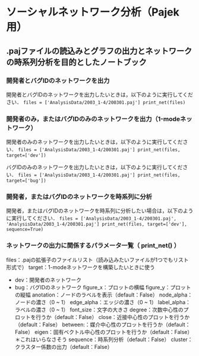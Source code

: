 # ソーシャルネットワーク分析（Pajek用）
## .pajファイルの読込みとグラフの出力とネットワークの時系列分析を目的としたノートブック

### 開発者とバグIDのネットワークを出力
開発者とバグIDのネットワークを出力したいときは，以下のように実行してください．
`
files = ['AnalysisData/2003_1-4/200301.paj']
print_net(files)
`



### 開発者のみ，またはバグIDのみのネットワークを出力（1-modeネットワーク）
開発者のみのネットワークを出力したいときは，以下のように実行してください．
`
files = ['AnalysisData/2003_1-4/200301.paj']
print_net(files, target=['dev'])
`

バグIDのみのネットワークを出力したいときは，以下のように実行してください．
`
files = ['AnalysisData/2003_1-4/200301.paj']
print_net(files, target=['bug'])
`

### 開発者，またはバグIDのネットワークを時系列に分析
開発者，またはバグIDのネットワークを時系列に分析したい場合は，以下のように実行してください．
`
files = ['AnalysisData/2003_1-4/200301.paj', 'AnalysisData/2003_1-4/200301.paj']
print_net(files, target=['dev'], sequence=True)
`

### ネットワークの出力に関係するパラメータ一覧（ print_net() ）

files：.pajの拡張子のファイルリスト（読み込みたいファイルが1つでもリスト形式で）
target：1-modeネットワークを構築したいときに使う
- dev：開発者のネットワーク
- bug：バグIDのネットワーク
figure_x：プロットの横幅
figure_y：プロットの縦幅
anotation：ノードのラベルを表示（default：False）
node_alpha：ノードの濃さ（0 ~ 1）
edge_alpha：エッジの濃さ（0 ~ 1）
label_alpha：ラベルの濃さ（0 ~ 1）
font_size：文字の大きさ
degree：次数中心性のプロットを行うか（default：False）
close：近接中心性のプロットを行うか（default：False）
between:：媒介中心性のプロットを行うか（default：False）
eigen：固有ベクトル中心性のプロットを行うか（default：False）＊これはいらなさそう
sequence：時系列分析（default：False）
cluster：クラスター係数の出力（default：False）
